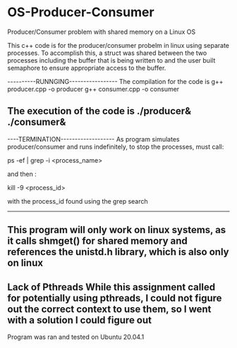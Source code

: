 # OS-Producer-Consumer
Producer/Consumer problem with shared memory on a Linux OS

This c++ code is for the producer/consumer
probelm in linux using separate processes.
To accomplish this, a struct was shared 
between the two processes including the 
buffer that is being written to and the 
user built semaphore to ensure 
appropriate access to the buffer. 

----------RUNNGING-----------------
The compilation for the code is
g++ producer.cpp -o producer
g++ consumer.cpp -o consumer

The execution of the code is
./producer& ./consumer&
-----------------------------------

----TERMINATION-------------------
As program simulates producer/consumer 
and runs indefinitely, to stop the 
processes, must call:

ps -ef | grep -i <process_name>

and then :

kill -9 <process_id> 

with the process_id found using the 
grep search

--------------------------------------
This program will only work on linux 
systems, as it calls shmget() for 
shared memory and references the
unistd.h library, which is also
only on linux
-----------------------------------
Lack of Pthreads
While this assignment called for
potentially using pthreads, I could not
figure out the correct context to use them,
so I went with a solution I could figure out
---------------------------------------
Program was ran and tested on Ubuntu
20.04.1
